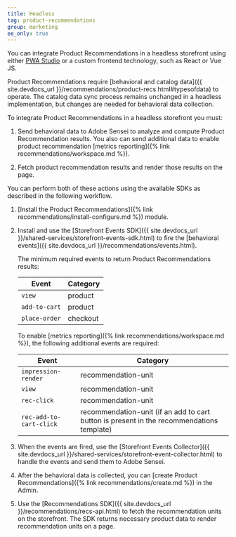 ```yaml
---
title: Headless
tag: product-recommendations
group: marketing
ee_only: true
---
```


You can integrate Product Recommendations in a headless storefront using either [PWA Studio](https://developer.adobe.com/commerce/pwa-studio/) or a custom frontend technology, such as React or Vue JS.

Product Recommendations require [behavioral and catalog data]({{ site.devdocs_url }}/recommendations/product-recs.html#typesofdata) to operate. The catalog data sync process remains unchanged in a headless implementation, but changes are needed for behavioral data collection.

To integrate Product Recommendations in a headless storefront you must:

1. Send behavioral data to Adobe Sensei to analyze and compute Product Recommendation results. You also can send additional data to enable product recommendation [metrics reporting]({% link recommendations/workspace.md %}).

1. Fetch product recommendation results and render those results on the page.

You can perform both of these actions using the available SDKs as described in the following workflow.

1. [Install the Product Recommendations]({% link recommendations/install-configure.md %}) module.

1. Install and use the [Storefront Events SDK]({{ site.devdocs_url }}/shared-services/storefront-events-sdk.html) to fire the [behavioral events]({{ site.devdocs_url }}/recommendations/events.html).

    The minimum required events to return Product Recommendations results:

    Event | Category
    --- | ---
    `view` | product
    `add-to-cart` | product
    `place-order` | checkout

    To enable [metrics reporting]({% link recommendations/workspace.md %}), the following additional events are required:

    Event | Category
    --- | ---
    `impression-render` | recommendation-unit
    `view` | recommendation-unit
    `rec-click` | recommendation-unit
    `rec-add-to-cart-click` | recommendation-unit (if an add to cart button is present in the recommendations template)

1. When the events are fired, use the [Storefront Events Collector]({{ site.devdocs_url }}/shared-services/storefront-event-collector.html) to handle the events and send them to Adobe Sensei.

1. After the behavioral data is collected, you can [create Product Recommendations]({% link recommendations/create.md %}) in the Admin.

1. Use the [Recommendations SDK]({{ site.devdocs_url }}/recommendations/recs-api.html) to fetch the recommendation units on the storefront. The SDK returns necessary product data to render recommendation units on a page.
